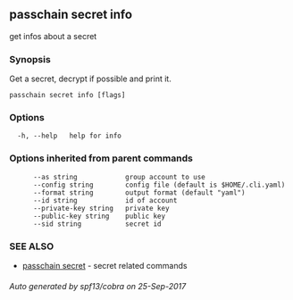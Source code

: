 ## passchain secret info

get infos about a secret

### Synopsis


Get a secret, decrypt if possible and print it.

```
passchain secret info [flags]
```

### Options

```
  -h, --help   help for info
```

### Options inherited from parent commands

```
      --as string            group account to use
      --config string        config file (default is $HOME/.cli.yaml)
      --format string        output format (default "yaml")
      --id string            id of account
      --private-key string   private key
      --public-key string    public key
      --sid string           secret id
```

### SEE ALSO
* [passchain secret](passchain_secret.md)	 - secret related commands

###### Auto generated by spf13/cobra on 25-Sep-2017
